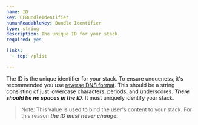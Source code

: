 ```yaml
---
name: ID
key: CFBundleIdentifier
humanReadableKey: Bundle Identifier
type: string
description: The unique ID for your stack.
required: yes

links:
  - top: /plist

---
```


The ID is the unique identifier for your stack. To ensure unqueness, it's recommended you use [reverse DNS format](http://en.wikipedia.org/wiki/Reverse-DNS). 
This should be a string consisting of just lowercase characters, periods, and underscores. ***There should be no spaces in the ID.*** It must uniquely identify your stack.

> Note: This value is used to bind the user's content to your stack. For this reason ***the ID must never change.***